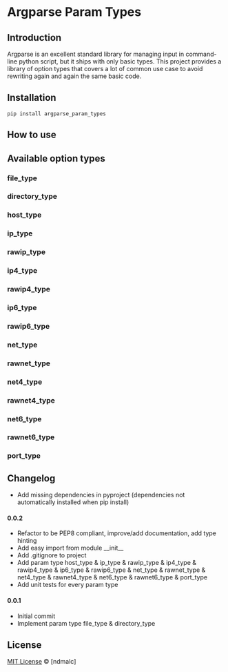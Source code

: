 # Argparse Param Types
## Introduction

Argparse is an excellent standard library for managing input in command-line python script, but it ships with only basic types. This project provides a library of option types that covers a lot of common use case to avoid rewriting again and again the same basic code.

## Installation

```
pip install argparse_param_types
```

## How to use


## Available option types

### file_type

### directory_type

### host_type

### ip_type

### rawip_type

### ip4_type

### rawip4_type

### ip6_type

### rawip6_type

### net_type

### rawnet_type

### net4_type

### rawnet4_type

### net6_type

### rawnet6_type

### port_type

## Changelog

- Add missing dependencies in pyproject (dependencies not automatically installed when pip install)

#### 0.0.2
- Refactor to be PEP8 compliant, improve/add documentation, add type hinting
- Add easy import from module \_\_init__
- Add .gitignore to project
- Add param type host_type & ip_type & rawip_type & ip4_type & rawip4_type & ip6_type & rawip6_type & net_type & rawnet_type & net4_type & rawnet4_type & net6_type & rawnet6_type & port_type
- Add unit tests for every param type

#### 0.0.1
- Initial commit
- Implement param type file_type & directory_type

## License

[MIT License](https://opensource.org/licenses/MIT) © [ndmalc]